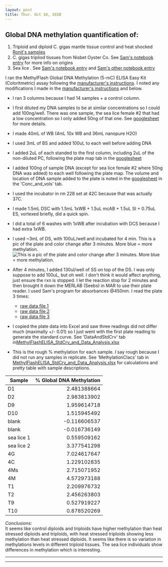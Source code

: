 ```yaml
---
layout: post
title: Thur. Oct 18, 2018
---
```


## Global DNA methylation quantification of:  
1. Triploid and diploid C. gigas mantle tissue control and heat shocked [Ronit's samples](https://genefish.wordpress.com/2018/09/06/ronits-notebook-link-to-spreadsheet-and-labelling-system-notes/)  
2. C. gigas tripliod tissues from Nisbet Oyster Co. See [Sam's notebook entry](http://onsnetwork.org/kubu4/2018/02/28/samples-received-triploid-crassostrea-gigas-from-nisbet-oyster-company/) for more info on origins  
3. Sea lice . See [Sam's notebook entry](http://onsnetwork.org/kubu4/2018/05/23/dna-received-sea-lice-dna-from-cris-gallardo-escarate-at-universidad-de-concepcion/) and [Sam's other notebook entry](http://onsnetwork.org/kubu4/2018/09/12/dna-quantification-sea-lice-dna-from-20180523/)  

I ran the MethylFlash Global DNA Methylation (5-mC) ELISA Easy Kit (Coloritmetric) assay following the [manufacturer's instructions](https://github.com/shellywanamaker/C_gigas/blob/master/Polyploids/docs/MethylFlashGlobalDNAELISA_P-1030.pdf). I noted any modifications I made in the [manufacturer's instructions](https://github.com/shellywanamaker/C_gigas/blob/master/Polyploids/docs/MethylFlashGlobalDNAELISA_P-1030.pdf) and below.  

* I ran 3 columns because I had 14 samples + a control column.  

* I first diluted my DNA samples to be at similar concentrations so I could add 100ng/well. There was one sample, the sea lice female #2 that had a low concentration so I only added 50ng of that one. See [googlesheet](https://docs.google.com/spreadsheets/d/1t_Z4entkvU5W_z_m6xlGimbOnNGMB_O9avqDgDWt6Xs/edit?usp=sharing) for more details. 

* I made 40mL of WB (4mL 10x WB and 36mL nanopure H2O)

* I used 3mL of BS and added 100uL to each well before adding DNA

* I added 2uL of each standed to the first column, including 2uL of the non-diluted PC, following the plate map tab in the [googlesheet](https://docs.google.com/spreadsheets/d/1t_Z4entkvU5W_z_m6xlGimbOnNGMB_O9avqDgDWt6Xs/edit?usp=sharing)

* I added 100ng of sample DNA (except for sea lice female #2 where 50ng DNA was added) to each well following the plate map. The volume and location of DNA sample added to the plate is noted in the [googlesheet](https://docs.google.com/spreadsheets/d/1t_Z4entkvU5W_z_m6xlGimbOnNGMB_O9avqDgDWt6Xs/edit?usp=sharing) in the 'Conc_and_vols' tab.

* I used the incubator in rm 228 set at 42C because that was actually 37C.

* I made 1.5mL DSC with 1.5mL 1xWB + 1.5uL mcAB + 1.5uL SI + 0.75uL ES, vortexed briefly, did a quick spin. 

* I did a total of 6 washes with 1xWB after incubation with DCS because I had extra 1xWB.  

* I used ~3mL of DS, with 100uL/well and incubated for 4 min. This is a pic of the plate and color change after 3 minutes. More blue = more methylation.  
![This is a pic of the plate and color change after 3 minutes. More blue = more methylation.](https://github.com/shellywanamaker/C_gigas/raw/master/Polyploids/imgs/IMG_20181018_134824.jpg "Global DNA Methylation ELISA")

* After 4 minutes, I added 130ul/well of SS on top of the DS. I was only suppose to add 100uL, but oh well. I don't think it would affect anything, just ensure the rxn is stopped. I let the reaction stop for 2 minutes and then brought it down the MERLAB (Seebs) in MAR to use their plate reader. I used Sam's program for absorbances @450nm. I read the plate 3 times: 
	+ [raw data file 1](https://github.com/shellywanamaker/C_gigas/blob/master/Polyploids/docs/20181018_FirstReadingSTRIGG.xls) 
	+ [raw data file 2](https://github.com/shellywanamaker/C_gigas/blob/master/Polyploids/docs/20181018_2ndReadingSTRIGG.xls)
	+ [raw data file 3](https://github.com/shellywanamaker/C_gigas/blob/master/Polyploids/docs/20181018_3rdReadingSTRIGG.xls)

* I copied the plate data into Excel and saw three readings did not differ much (maximally +/- 0.01) so I just went with the first plate reading to generate the standard curve. See 'DataAndStdCrv' tab in[MethylFlashELISA_StdCrv_and_Data_Analysis.xlsx](https://github.com/shellywanamaker/C_gigas/blob/master/Polyploids/docs/MethylFlashELISA_StdCrv_and_Data_Analysis.xlsx)

* This is the rough % methylation for each sample. I say rough because I did not run any samples in replicate. See 'MethylationClacs' tab in [MethylFlashELISA_StdCrv_and_Data_Analysis.xlsx](https://github.com/shellywanamaker/C_gigas/blob/master/Polyploids/docs/MethylFlashELISA_StdCrv_and_Data_Analysis.xlsx) for calculations and pretty table with sample descriptions. 

| Sample	| % Global DNA Methylation |
| ---- | ----:|
|D1	|2.481388664|  
|D2	|2.983813902  
|D9	|1.959614718   
|D10|	1.515945492  
|blank|	-0.116606537  
|blank	|-0.016736149  
|sea lice 1|	0.559509162  
|sea lice 2|	3.377541298  
|4G	|7.024617647  
|4C	|1.229102835  
|4Ms|	2.715071952  
|4M	|4.572973188  
|T1	|2.209976732  
|T2	|2.456263803  
|T9	|0.527919227  
|T10|	0.878520269  

*Conclusions:*  
It seems like control diploids and triploids have higher methylation than heat stressed diploids and triploids, with heat stressed triploids showing less methylation than heat stressed diploids.  It seems like there is so variation in methylations levels in different triploid tissues. The sea lice individuals show differences in methylation which is interesting. 


----
****


